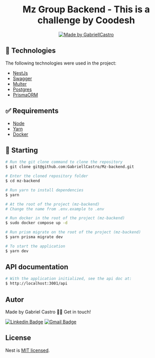 <h1 align="center">
  Mz Group Backend - This is a challenge by Coodesh
</h1>

<p align="center">
  <a href="https://www.linkedin.com/in/eugabrielcastro/">
    <img alt="Made by GabriellCastro" src="https://img.shields.io/badge/made%20by-gabriellcastro-%237519C1">
  </a>
</p>

## :rocket: Technologies ##

The following technologies were used in the project:

- [NestJs](https://docs.nestjs.com/)
- [Swagger](https://swagger.io)
- [Multer](https://docs.nestjs.com/techniques/file-upload)
- [Postgres](https://www.postgresql.org/)
- [PrismaORM](https://www.prisma.io/)


## :white_check_mark: Requirements ##

- [Node](https://nodejs.org/en/)
- [Yarn](https://yarnpkg.com/lang/en/)
- [Docker](https://docs.docker.com/compose/)

## :checkered_flag: Starting ##

```bash
# Run the git clone command to clone the repository
$ git clone git@github.com:GabriellCastro/Mz-backend.git

# Enter the cloned repository folder
$ cd mz-backend

# Run yarn to install dependencies
$ yarn

# At the root of the project (mz-backend)
# Change the name from .env.example to .env

# Run docker in the root of the project (mz-backend)
$ sudo docker compose up -d

# Run prism migrate on the root of the project (mz-backend)
$ yarn prisma migrate dev

# To start the application
$ yarn dev

```

## API documentation

```bash
# With the application initialized, see the api doc at:
$ http://localhost:3001/api

```

## Autor

Made by Gabriel Castro 👋🏽 Get in touch!

[![Linkedin Badge](https://img.shields.io/badge/-Gabriel-blue?style=flat-square&logo=Linkedin&logoColor=white&link=https://www.linkedin.com/in/eugabrielcastro/)](https://www.linkedin.com/in/eugabrielcastro/)
[![Gmail Badge](https://img.shields.io/badge/-contatodevgabriel@gmail.com-red?style=flat-square&link=mailto:contatodevgabriel@gmail.com)](mailto:contatodevgabriel@gmail.com)

## License

Nest is [MIT licensed](LICENSE).
